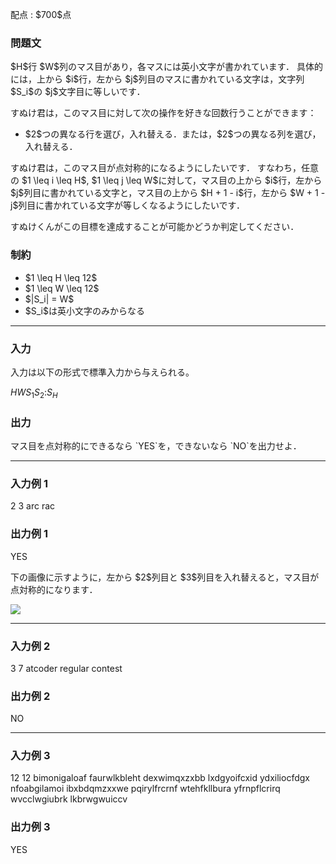 
<div>

<span>

<span>

<p>
配点 : $700$点
</p>

<div>

<section>

### **問題文**

<p>
$H$行 $W$列のマス目があり，各マスには英小文字が書かれています．
具体的には，上から $i$行，左から $j$列目のマスに書かれている文字は，文字列 $S_i$の $j$文字目に等しいです．
</p>

<p>
すぬけ君は，このマス目に対して次の操作を好きな回数行うことができます：
</p>

<ul>

<li>
$2$つの異なる行を選び，入れ替える．または，$2$つの異なる列を選び，入れ替える．
</li>

</ul>

<p>
すぬけ君は，このマス目が点対称的になるようにしたいです．
すなわち，任意の $1 \leq i \leq H$, $1 \leq j \leq W$に対して，マス目の上から $i$行，左から $j$列目に書かれている文字と，マス目の上から $H + 1 - i$行，左から $W + 1 - j$列目に書かれている文字が等しくなるようにしたいです．
</p>

<p>
すぬけくんがこの目標を達成することが可能かどうか判定してください．
</p>

</section>

</div>

<div>

<section>

### **制約**

<ul>

<li>
$1 \leq H \leq 12$
</li>

<li>
$1 \leq W \leq 12$
</li>

<li>
$|S_i| = W$
</li>

<li>
$S_i$は英小文字のみからなる
</li>

</ul>

</section>

</div>

---

<div>

<div>

<section>

### **入力**

<p>
入力は以下の形式で標準入力から与えられる。
</p>

<div>

$H$$W$$S_1$$S_2$$:$$S_H$
</div>

</section>

</div>

<div>

<section>

### **出力**

<p>
マス目を点対称的にできるなら `YES`を，できないなら `NO`を出力せよ．
</p>

</section>

</div>

</div>

---

<div>

<section>

### **入力例 1**

<div>

2 3
arc
rac

</div>

</section>

</div>

<div>

<section>

### **出力例 1**

<div>

YES

</div>

<p>
下の画像に示すように，左から $2$列目と $3$列目を入れ替えると，マス目が点対称的になります．
</p>

<p>

<img src="https://img.atcoder.jp/arc095/2b61caf45e7c5c7311e3944f3418b0bb.png">

</img>

</p>

</section>

</div>

---

<div>

<section>

### **入力例 2**

<div>

3 7
atcoder
regular
contest

</div>

</section>

</div>

<div>

<section>

### **出力例 2**

<div>

NO

</div>

</section>

</div>

---

<div>

<section>

### **入力例 3**

<div>

12 12
bimonigaloaf
faurwlkbleht
dexwimqxzxbb
lxdgyoifcxid
ydxiliocfdgx
nfoabgilamoi
ibxbdqmzxxwe
pqirylfrcrnf
wtehfkllbura
yfrnpflcrirq
wvcclwgiubrk
lkbrwgwuiccv

</div>

</section>

</div>

<div>

<section>

### **出力例 3**

<div>

YES

</div>

</section>

</div>

</span>

</span>

</div>
